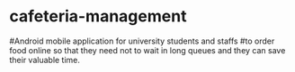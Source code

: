 # cafeteria-management
#Android mobile application for university students and staffs 
#to order food online so that they need not to wait in long queues and they can save their valuable time.
